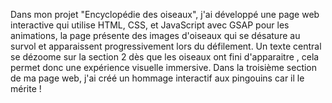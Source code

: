 Dans mon projet "Encyclopédie des oiseaux", j'ai développé une page web interactive qui utilise HTML, CSS, et JavaScript avec GSAP pour les animations, la page présente des images d'oiseaux qui se désature au survol et apparaissent progressivement lors du défilement.
Un texte central se dézoome sur la section 2 dès que les oiseaux ont fini d'apparaitre , cela permet donc une expérience visuelle immersive.
Dans la troisième section de ma page web, j'ai créé un hommage interactif aux pingouins car il le mérite !
